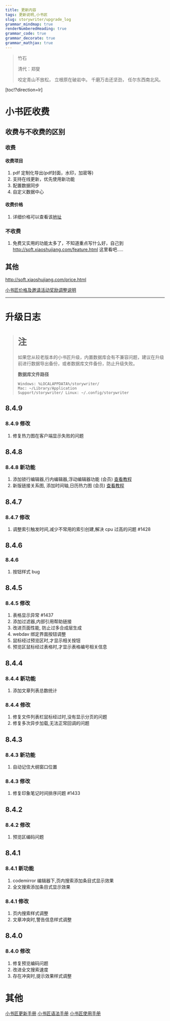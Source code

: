 ```yaml
---
title: 更新内容
tags: 更新说明,小书匠
slug: storywriter/upgrade_log
grammar_mindmap: true
renderNumberedHeading: true
grammar_code: true
grammar_decorate: true
grammar_mathjax: true
---
```


> <!-- {.markdown_vertical}-->
> 竹石
> 
> 清代：郑燮
> 
> 咬定青山不放松，
> 立根原在破岩中。
> 千磨万击还坚劲，
> 任尔东西南北风。


[toc!?direction=lr]

# 小书匠收费

## 收费与不收费的区别

### 收费

#### 收费项目
1. pdf 定制化导出(pdf封面，水印，加密等)
2. 支持在线更新，优先使用新功能
3. 配置数据同步
4. 自定义数据中心

#### 收费价格

1. 详细价格可以查看该[地址](http://soft.xiaoshujiang.com/price/)
 
### 不收费

1. 免费又实用的功能太多了，不知道重点写什么好，自己到 http://soft.xiaoshujiang.com/feature.html 这里看吧.....

## 其他

http://soft.xiaoshujiang.com/price.html

[小书匠价格及邀请活动奖励调整说明](http://soft.xiaoshujiang.com/blog/price_change_plan)

___

# 升级日志


> # <i class="fas fa-exclamation-triangle"></i>注
> 如果您从较老版本的小书匠升级，内置数据库会有不兼容问题，建议在升级前进行数据导出备份，或者数据库文件备份，防止升级失败。
> 
> **数据库文件路径**
> 
> ``` 
> Windows: %LOCALAPPDATA%/storywriter/ 
> Mac: ~/Library/Application
> Support/storywriter/ Linux: ~/.config/storywriter 
> ```

<!-- {#newestUpdate}-->

## 8.4.9

### 8.4.9 修改

1. 修复热力图在客户端显示失败的问题

## 8.4.8

### 8.4.8 新功能

1. 添加锁行编辑器,行内编辑器,浮动编辑器功能 (会员) [查看教程](http://soft.xiaoshujiang.com/docs/tutorial/sub_codemirror_editor/)
2. 新版链接关系图, 添加时间轴,日历热力图 (会员) [查看教程](http://soft.xiaoshujiang.com/docs/tutorial/link_network_map/)

<!--{#newestUpdateEnd}-->

## 8.4.7 

### 8.4.7 修改

1. 调整索引触发时间,减少不常用的索引创建,解决 cpu 过高的问题 #1428

## 8.4.6

### 8.4.6

1. 按钮样式 bug


## 8.4.5

### 8.4.5 修改

1. 表格显示异常 #1437
2. 添加过滤器,内部引用帮助链接
3. 改进页面性能, 防止过多合成层生成
4. webdav 绑定界面按钮调整
5. 鼠标经过预览区时,才显示相关按钮
6. 预览区鼠标经过表格时,才显示表格编号相关信息

## 8.4.4

### 8.4.4 新功能

1. 添加文章列表总数统计

### 8.4.4 修改

1. 修复文件列表栏鼠标经过时,没有显示分页的问题
2. 修复多次异步加载,无法正常回调的问题


## 8.4.3

### 8.4.3 新功能

1. 自动记住大纲窗口位置

### 8.4.3 修改

1. 修复印象笔记时间排序问题 #1433


## 8.4.2

### 8.4.2 修改

1. 预览区编码问题

## 8.4.1

### 8.4.1 新功能

1. codemirror 编辑器下,页内搜索添加条目式显示效果
2. 全文搜索添加条目式显示效果


### 8.4.1 修改

1. 页内搜索样式调整
2. 文章冲突时,警告信息样式调整


## 8.4.0

### 8.4.0 修改

1. 修复预览编码问题
2. 改进全文搜索速度
3. 存在冲突时,提示效果样式调整



# 其他

[小书匠更新手册](storywriter/upgrade_log)
[小书匠语法手册](storywriter/grammar)
[小书匠使用手册](storywriter/tutorial)
